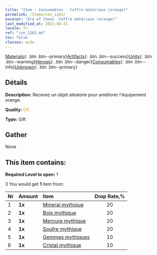 ```yaml
---
title: "Item - Consumables - Coffre matériaux (orange)"
permalink: /Items/con_1263/
excerpt: "Era of Chaos  Coffre matériaux (orange)"
last_modified_at: 2021-04-21
locale: fr
ref: "con_1263.md"
toc: false
classes: wide
---
```

 [Materials](/fr/Items/){: .btn .btn--primary}[Artifacts](/fr/Items/Artifacts/){: .btn .btn--success}[Units](/fr/Items/Units/){: .btn .btn--warning}[Heroes](/fr/Items/Heroes/){: .btn .btn--danger}[Consumables](/fr/Items/Consumables/){: .btn .btn--info}[Unknown](/fr/Items/Unknown/){: .btn .btn--primary}

## Détails
 **Description:** Recevez un objet aléatoire pour améliorer l'équipement orange.

 **Quality:** <span style="color: #FF8C00">OK</span>

 **Type:** Gift

## Gather

  None

## This item contains:

 **Required Level to open:** 1

 3 You would get **1** item  from:

  | Nr | Amount |     Item    | Drop Rate,% |
  |:---|:-------|:------------|:---------:|
  | 1 |  **1x** | [Minerai mythique](/fr/Items/mat_61/) | 20 | 
  | 2 |  **1x** | [Bois mythique](/fr/Items/mat_62/) | 20 | 
  | 3 |  **1x** | [Mercure mythique](/fr/Items/mat_63/) | 20 | 
  | 4 |  **1x** | [Soufre mythique](/fr/Items/mat_64/) | 20 | 
  | 5 |  **1x** | [Gemmes mythiques](/fr/Items/mat_65/) | 10 | 
  | 6 |  **1x** | [Cristal mythique](/fr/Items/mat_66/) | 10 | 
